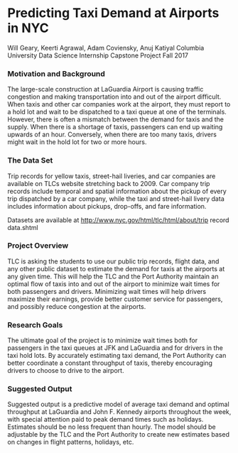 # Predicting Taxi Demand at Airports in NYC

Will Geary, Keerti Agrawal, Adam Coviensky, Anuj Katiyal
Columbia University Data Science Internship
Capstone Project Fall 2017


### Motivation and Background

The large-scale construction at LaGuardia Airport is causing traffic congestion and making transportation
into and out of the airport difficult. When taxis and other car companies work at the airport, they must
report to a hold lot and wait to be dispatched to a taxi queue at one of the terminals. However, there
is often a mismatch between the demand for taxis and the supply. When there is a shortage of taxis,
passengers can end up waiting upwards of an hour. Conversely, when there are too many taxis, drivers
might wait in the hold lot for two or more hours.

### The Data Set

Trip records for yellow taxis, street-hail liveries, and car companies are available on TLCs website stretching
back to 2009. Car company trip records include temporal and spatial information about the pickup
of every trip dispatched by a car company, while the taxi and street-hail livery data includes information
about pickups, drop-offs, and fare information.

Datasets are available at http://www.nyc.gov/html/tlc/html/about/trip record data.shtml

### Project Overview

TLC is asking the students to use our public trip records, flight data, and any other public dataset to
estimate the demand for taxis at the airports at any given time. This will help the TLC and the Port
Authority maintain an optimal flow of taxis into and out of the airport to minimize wait times for both
passengers and drivers. Minimizing wait times will help drivers maximize their earnings, provide better
customer service for passengers, and possibly reduce congestion at the airports.

### Research Goals

The ultimate goal of the project is to minimize wait times both for passengers in the taxi queues at JFK
and LaGuardia and for drivers in the taxi hold lots. By accurately estimating taxi demand, the Port
Authority can better coordinate a constant throughput of taxis, thereby encouraging drivers to choose
to drive to the airport.


### Suggested Output

Suggested output is a predictive model of average taxi demand and optimal throughput at LaGuardia
and John F. Kennedy airports throughout the week, with special attention paid to peak demand times
such as holidays. Estimates should be no less frequent than hourly. The model should be adjustable by
the TLC and the Port Authority to create new estimates based on changes in flight patterns, holidays,
etc.
